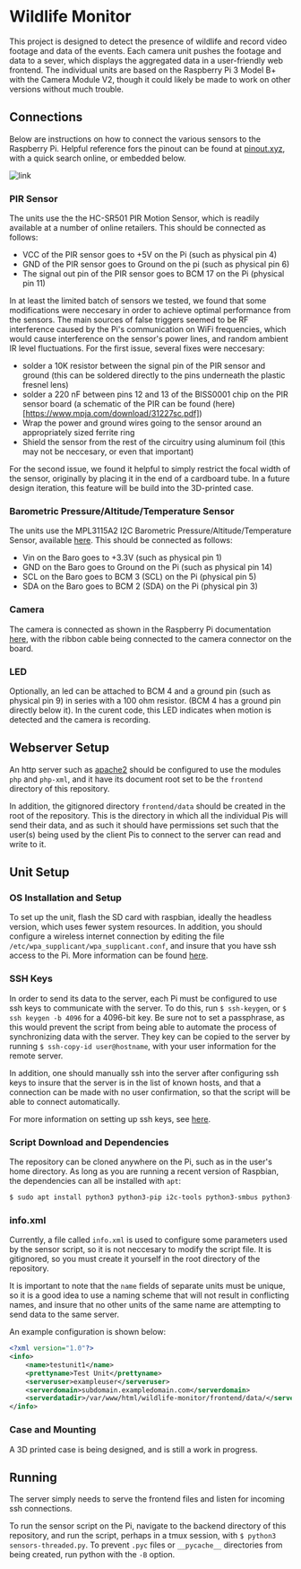 # Wildlife Monitor
This project is designed to detect the presence of wildlife and record video footage and data of the events. Each camera unit pushes the footage and data to a sever, which displays the aggregated data in a user-friendly web frontend. The individual units are based on the Raspberry Pi 3 Model B+ with the Camera Module V2, though it could likely be made to work on other versions without much trouble.

## Connections
Below are instructions on how to connect the various sensors to the Raspberry Pi. Helpful reference fors the pinout can be found at [pinout.xyz](https://pinout.xyz/), with a quick search online, or embedded below.

![link](https://www.raspberrypi-spy.co.uk/wp-content/uploads/2014/07/Raspberry-Pi-GPIO-Layout-Model-B-Plus-rotated.png)

### PIR Sensor
The units use the the HC-SR501 PIR Motion Sensor, which is readily available at a number of online retailers. This should be connected as follows:
* VCC of the PIR sensor goes to +5V on the Pi (such as physical pin 4)
* GND of the PIR sensor goes to Ground on the pi (such as physical pin 6)
* The signal out pin of the PIR sensor goes to BCM 17 on the Pi (physical pin 11)

In at least the limited batch of sensors we tested, we found that some modifications were neccesary in order to achieve optimal performance from the sensors. The main sources of false triggers seemed to be RF interference caused by the Pi's communication on WiFi frequencies, which would cause interference on the sensor's power lines, and random ambient IR level fluctuations. For the first issue, several fixes were neccesary:
* solder a 10K resistor between the signal pin of the PIR sensor and ground (this can be soldered directly to the pins underneath the plastic fresnel lens)
* solder a 220 nF between pins 12 and 13 of the BISS0001 chip on the PIR sensor board (a schematic of the PIR can be found (here)[https://www.mpja.com/download/31227sc.pdf])
* Wrap the power and ground wires going to the sensor around an appropriately sized ferrite ring
* Shield the sensor from the rest of the circuitry using aluminum foil (this may not be neccesary, or even that important)

For the second issue, we found it helpful to simply restrict the focal width of the sensor, originally by placing it in the end of a cardboard tube. In a future design iteration, this feature will be build into the 3D-printed case.

### Barometric Pressure/Altitude/Temperature Sensor
The units use the MPL3115A2 I2C Barometric Pressure/Altitude/Temperature Sensor, available [here](https://www.adafruit.com/product/1893). This should be connected as follows:
* Vin on the Baro goes to +3.3V (such as physical pin 1)
* GND on the Baro goes to Ground on the Pi (such as physical pin 14)
* SCL on the Baro goes to BCM 3 (SCL) on the Pi (physical pin 5)
* SDA on the Baro goes to BCM 2 (SDA) on the Pi (physical pin 3)

### Camera
The camera is connected as shown in the Raspberry Pi documentation [here](https://projects.raspberrypi.org/en/projects/getting-started-with-picamera/4), with the ribbon cable being connected to the camera connector on the board.

### LED
Optionally, an led can be attached to BCM 4 and a ground pin (such as physical pin 9) in series with a 100 ohm resistor. (BCM 4 has a ground pin directly below it). In the curent code, this LED indicates when motion is detected and the camera is recording.

## Webserver Setup
An http server such as [apache2](https://httpd.apache.org/) should be configured to use the modules `php` and `php-xml`, and it have its document root set to be the `frontend` directory of this repository.

In addition, the gitignored directory `frontend/data` should be created in the root of the repository. This is the directory in which all the individual Pis will send their data, and as such it should have permissions set such that the user(s) being used by the client Pis to connect to the server can read and write to it.

## Unit Setup

### OS Installation and Setup
To set up the unit, flash the SD card with raspbian, ideally the headless version, which uses fewer system resources. In addition, you should configure a wireless internet connection by editing the file `/etc/wpa_supplicant/wpa_supplicant.conf`, and insure that you have ssh access to the Pi. More information can be found [here](https://www.raspberrypi.org/documentation/configuration/wireless/).

### SSH Keys
In order to send its data to the server, each Pi must be configured to use ssh keys to communicate with the server. To do this, run `$ ssh-keygen`, or `$ ssh keygen -b 4096` for a 4096-bit key. Be sure not to set a passphrase, as this would prevent the script from being able to automate the process of synchronizing data with the server. They key can be copied to the server by running `$ ssh-copy-id user@hostname`, with your user information for the remote server.

In addition, one should manually ssh into the server after configuring ssh keys to insure that the server is in the list of known hosts, and that a connection can be made with no user confirmation, so that the script will be able to connect automatically.

For more information on setting up ssh keys, see [here](https://www.digitalocean.com/community/tutorials/how-to-set-up-ssh-keys-on-ubuntu-1804).

### Script Download and Dependencies
The repository can be cloned anywhere on the Pi, such as in the user's home directory. As long as you are running a recent version of Raspbian, the dependencies can all be installed with `apt`:
```bash
$ sudo apt install python3 python3-pip i2c-tools python3-smbus python3-picamera gpac rsync
```

### info.xml
Currently, a file called `info.xml` is used to configure some parameters used by the sensor script, so it is not neccesary to modify the script file. It is gitignored, so you must create it yourself in the root directory of the repository.

It is important to note that the `name` fields of separate units must be unique, so it is a good idea to use a naming scheme that will not result in conflicting names, and insure that no other units of the same name are attempting to send data to the same server.

An example configuration is shown below:
```xml
<?xml version="1.0"?>
<info>
    <name>testunit1</name>
    <prettyname>Test Unit</prettyname>
    <serveruser>exampleuser</serveruser>
    <serverdomain>subdomain.exampledomain.com</serverdomain>
    <serverdatadir>/var/www/html/wildlife-monitor/frontend/data/</serverdatadir>
</info>

```

### Case and Mounting
A 3D printed case is being designed, and is still a work in progress.

## Running
The server simply needs to serve the frontend files and listen for incoming ssh connections.

To run the sensor script on the Pi, navigate to the backend directory of this repository, and run the script, perhaps in a tmux session, with `$ python3 sensors-threaded.py`. To prevent `.pyc` files or `__pycache__` directories from being created, run python with the `-B` option.
